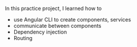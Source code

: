 In this practice project, I learned how to 
  - use Angular CLI to create components, services 
  - communicate between components 
  - Dependency injection
  - Routing
